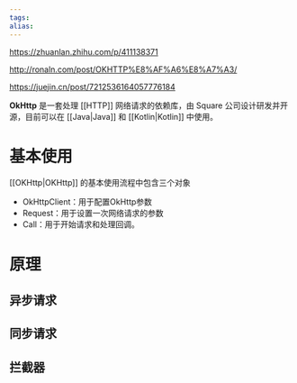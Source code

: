 ```yaml
---
tags: 
alias:
---
```


https://zhuanlan.zhihu.com/p/411138371

http://ronaln.com/post/OKHTTP%E8%AF%A6%E8%A7%A3/

https://juejin.cn/post/7212536164057776184

**OkHttp** 是一套处理 [[HTTP]] 网络请求的依赖库，由 Square 公司设计研发并开源，目前可以在 [[Java|Java]]  和 [[Kotlin|Kotlin]] 中使用。

# 基本使用
[[OKHttp|OKHttp]] 的基本使用流程中包含三个对象
- OkHttpClient：用于配置OkHttp参数
- Request：用于设置一次网络请求的参数
- Call：用于开始请求和处理回调。

# 原理
## 异步请求
## 同步请求
## 拦截器



